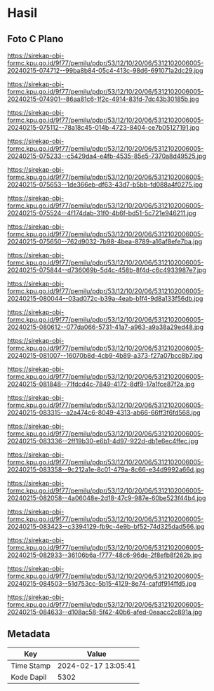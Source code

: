 # Hasil

## Foto C Plano

https://sirekap-obj-formc.kpu.go.id/9f77/pemilu/pdpr/53/12/10/20/06/5312102006005-20240215-074712--99ba8b84-05c4-413c-98d6-691071a2dc29.jpg

https://sirekap-obj-formc.kpu.go.id/9f77/pemilu/pdpr/53/12/10/20/06/5312102006005-20240215-074901--86aa81c6-1f2c-4914-83fd-7dc43b30185b.jpg

https://sirekap-obj-formc.kpu.go.id/9f77/pemilu/pdpr/53/12/10/20/06/5312102006005-20240215-075112--78a18c45-014b-4723-8404-ce7b05127191.jpg

https://sirekap-obj-formc.kpu.go.id/9f77/pemilu/pdpr/53/12/10/20/06/5312102006005-20240215-075233--c5429da4-e4fb-4535-85e5-7370a8d49525.jpg

https://sirekap-obj-formc.kpu.go.id/9f77/pemilu/pdpr/53/12/10/20/06/5312102006005-20240215-075653--1de366eb-df63-43d7-b5bb-fd088a4f0275.jpg

https://sirekap-obj-formc.kpu.go.id/9f77/pemilu/pdpr/53/12/10/20/06/5312102006005-20240215-075524--4f174dab-31f0-4b6f-bd51-5c721e946211.jpg

https://sirekap-obj-formc.kpu.go.id/9f77/pemilu/pdpr/53/12/10/20/06/5312102006005-20240215-075650--762d9032-7b98-4bea-8789-a16af8efe7ba.jpg

https://sirekap-obj-formc.kpu.go.id/9f77/pemilu/pdpr/53/12/10/20/06/5312102006005-20240215-075844--d736069b-5d4c-458b-8f4d-c6c4933987e7.jpg

https://sirekap-obj-formc.kpu.go.id/9f77/pemilu/pdpr/53/12/10/20/06/5312102006005-20240215-080044--03ad072c-b39a-4eab-b1f4-9d8a133f56db.jpg

https://sirekap-obj-formc.kpu.go.id/9f77/pemilu/pdpr/53/12/10/20/06/5312102006005-20240215-080612--077da066-5731-41a7-a963-a9a38a29ed48.jpg

https://sirekap-obj-formc.kpu.go.id/9f77/pemilu/pdpr/53/12/10/20/06/5312102006005-20240215-081007--16070b8d-4cb9-4b89-a373-f27a07bcc8b7.jpg

https://sirekap-obj-formc.kpu.go.id/9f77/pemilu/pdpr/53/12/10/20/06/5312102006005-20240215-081848--71fdcd4c-7849-4172-8df9-17a1fce87f2a.jpg

https://sirekap-obj-formc.kpu.go.id/9f77/pemilu/pdpr/53/12/10/20/06/5312102006005-20240215-083315--a2a474c6-8049-4313-ab66-66ff3f6fd568.jpg

https://sirekap-obj-formc.kpu.go.id/9f77/pemilu/pdpr/53/12/10/20/06/5312102006005-20240215-083336--2ff19b30-e6b1-4d97-922d-db1e6ec4ffec.jpg

https://sirekap-obj-formc.kpu.go.id/9f77/pemilu/pdpr/53/12/10/20/06/5312102006005-20240215-083358--9c212a1e-8c01-479a-8c66-e34d9992a66d.jpg

https://sirekap-obj-formc.kpu.go.id/9f77/pemilu/pdpr/53/12/10/20/06/5312102006005-20240215-082058--4a06048e-2d18-47c9-987e-60be523f44b4.jpg

https://sirekap-obj-formc.kpu.go.id/9f77/pemilu/pdpr/53/12/10/20/06/5312102006005-20240215-083423--c3394129-fb9c-4e9b-bf52-74d325dad566.jpg

https://sirekap-obj-formc.kpu.go.id/9f77/pemilu/pdpr/53/12/10/20/06/5312102006005-20240215-082933--36106b6a-f777-48c6-96de-2f8efb8f262b.jpg

https://sirekap-obj-formc.kpu.go.id/9f77/pemilu/pdpr/53/12/10/20/06/5312102006005-20240215-084503--51d753cc-5b15-4129-8e74-cafdf914ffd5.jpg

https://sirekap-obj-formc.kpu.go.id/9f77/pemilu/pdpr/53/12/10/20/06/5312102006005-20240215-084633--d108ac58-5f42-40b6-afed-0eaacc2c891a.jpg


## Metadata

| Key        | Value               |
| ---------- | ------------------- |
| Time Stamp | 2024-02-17 13:05:41 |
| Kode Dapil | 5302                |



